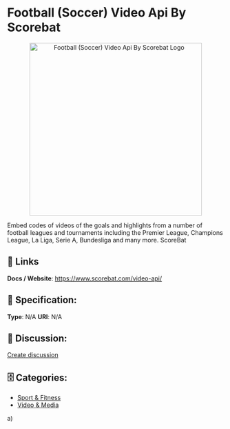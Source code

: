 # Football (Soccer) Video Api By Scorebat
<p align="center">
    <img width="400" src="https://raw.githubusercontent.com/apis-list/apis-list/main/apis/football-soccer-video-api-by-scorebat/logo_256x256.png" alt="Football (Soccer) Video Api By Scorebat Logo"/>
</p>

Embed codes of videos of the goals and highlights from a number of football leagues and tournaments including the Premier League, Champions League, La Liga, Serie A, Bundesliga and many more.  ScoreBat

##  🔗 Links
**Docs / Website**: https://www.scorebat.com/video-api/

## 🧬 Specification:
**Type**: N/A
**URI**: N/A

## 💬 Discussion:
[Create discussion](https://github.com/apis-list/apis-list/discussions/new)

## 🗄️ Categories:
- [Sport & Fitness](https://github.com/apis-list/apis-list#sport--fitness)
- [Video & Media](https://github.com/apis-list/apis-list#video--media)



a)







